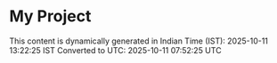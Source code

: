 # My Project

This content is dynamically generated in Indian Time (IST): 2025-10-11 13:22:25 IST
Converted to UTC: 2025-10-11 07:52:25 UTC
